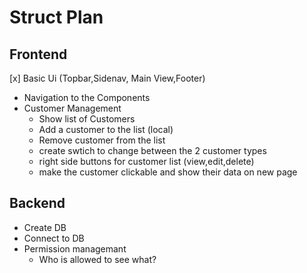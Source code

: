 # Struct Plan

## Frontend

 [x] Basic Ui (Topbar,Sidenav, Main View,Footer)
- Navigation to the Components
- Customer Management
    - Show list of Customers
    - Add a customer to the list (local)
    - Remove customer from the list
    - create swtich to change between the 2 customer types
    - right side buttons for customer list (view,edit,delete)
    - make the customer clickable and show their data on new page




## Backend
- Create DB
- Connect to DB
- Permission managemant
  - Who is allowed to see what?
